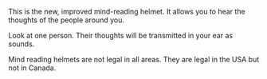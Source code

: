 This is the new, improved mind-reading helmet. It allows you to hear the thoughts of the people around you.

Look at one person. Their thoughts will be transmitted in your ear as sounds.


Mind reading helmets are not legal in all areas. They are legal in the USA but not in Canada.
